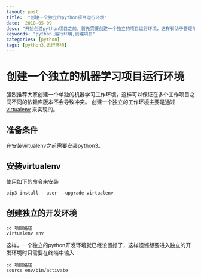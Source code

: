 ```yaml
---
layout: post
title:  "创建一个独立的python项目运行环境"
date:  2018-05-09
desc: "开始创建python项目之前，首先需要创建一个独立的项目运行环境，这样有助于管理不同项目之间可能发生冲突的库版本"
keywords: "python,运行环境,创建项目"
categories: [python]
tags: [python3,运行环境]
---
```


# 创建一个独立的机器学习项目运行环境

强烈推荐大家创建一个单独的机器学习工作环境，这样可以保证在多个工作项目之间不同的依赖库版本不会导致冲突。
创建一个独立的工作环境主要是通过 [virtualenv](https://virtualenv.pypa.io/en/stable/) 来实现的。


## 准备条件

在安装virtualenv之前需要安装python3。

## 安装virtualenv

使用如下的命令来安装

``` python3
pip3 install --user --upgrade virtualenv
```

## 创建独立的开发环境

``` python3
cd 项目路径
virtualenv env
```

这样，一个独立的python开发环境就已经设置好了，这样遗憾想要进入独立的开发环境时只需要在终端中输入：

```
cd 项目路径
source env/bin/activate
```
